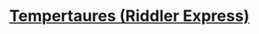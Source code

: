 # [Tempertaures (Riddler Express)](https://fivethirtyeight.com/features/can-you-flip-your-way-to-victory/)